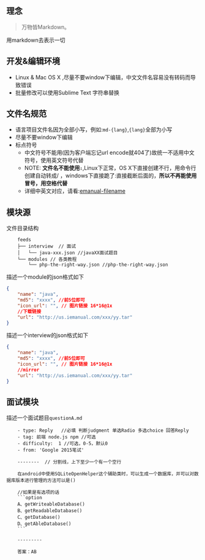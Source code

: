 ## 理念

>万物皆Markdown。

用markdown去表示一切

## 开发&编辑环境

- Linux & Mac OS X ,尽量不要window下编辑，中文文件名容易没有转码而导致错误
- 批量修改可以使用Sublime Text 字符串替换


## 文件名规范

- 语言项目文件名因为全部小写，例如:`md-{lang}`,`{lang}`全部为小写
- 尽量不要window下编辑
- 标点符号
  - 中文符号不能用(因为客户端忘记url encode就404了)故统一不适用中文符号，使用英文符号代替
  - NOTE: **文件名不能使用`:`**,Linux下正常，OS X下直接创建不行，用命令行创建自动转成/ ，windows下直接跪了:直接截断后面的，**所以不再能使用冒号，用空格代替**
  - 详细中英文对应，请看:[emanual-filename](https://github.com/EManual/EManual-CLI/issues/8)

## 模块源

文件目录结构
```
    feeds
    ├── interview  // 面试
    │   └── java-xxx.json //javaXX面试题目
    └── modules // 各类教程
        └── php-the-right-way.json //php-the-right-way.json
```

描述一个module的json格式如下

```json
{
    "name": "java",
    "md5": "xxxx", //前5位即可
    "icon_url": "", // 图片链接 16*16@1x
    //下载链接
    "url": "http://us.iemanual.com/xxx/yy.tar"
}
```

描述一个interview的json格式如下

```json
{
    "name": "java",
    "md5": "xxxx", //前5位即可
    "icon_url": "", // 图片链接 16*16@1x
    //mirror
    "url": "http://us.iemanual.com/xxx/yy.tar"
}
```


## 面试模块

描述一个面试题目`questionA.md`

```text
    - type: Reply   //必填 判断judgment 单选Radio 多选choice 回答Reply
    - tag: 前端 node.js npm //可选
    - difficulty:  1 //可选，0-5，默认0
    - from: 'Google 2015笔试'

    --------  // 分割线，上下至少一个有一个空行

    在android中使用SQLiteOpenHelper这个辅助类时，可以生成一个数据库，并可以对数据库版本进行管理的方法可以是()

    //如果是有选项的话
    ```option
    A、getWriteableDatabase()
    B、getReadableDatabase()
    C、getDatabase()
    D、getAbleDatabase()
    ```

    ---------

    答案：AB
```
